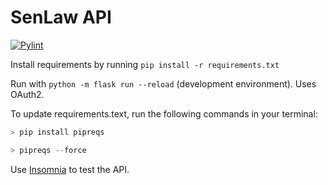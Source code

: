 # SenLaw API

[![Pylint](https://github.com/Rohan-Vij/senlaw/actions/workflows/pylint.yml/badge.svg)](https://github.com/Rohan-Vij/senlaw/actions/workflows/pylint.yml)

Install requirements by running `pip install -r requirements.txt`

Run with `python -m flask run --reload` (development environment). Uses OAuth2.

To update requirements.text, run the following commands in your terminal:
```python
> pip install pipreqs

> pipreqs --force
```

Use [Insomnia](https://insomnia.rest/download) to test the API.

